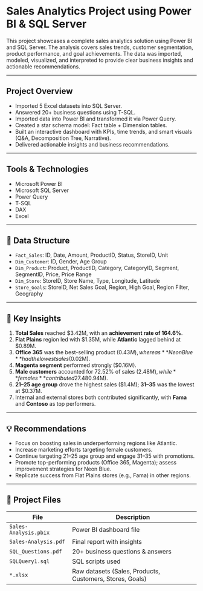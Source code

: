 #  Sales Analytics Project using Power BI & SQL Server

This project showcases a complete sales analytics solution using Power BI and SQL Server. The analysis covers sales trends, customer segmentation, product performance, and goal achievements. The data was imported, modeled, visualized, and interpreted to provide clear business insights and actionable recommendations.

---

##  Project Overview

-  Imported 5 Excel datasets into SQL Server.
-  Answered 20+ business questions using T-SQL.
-  Imported data into Power BI and transformed it via Power Query.
-  Created a star schema model: Fact table + Dimension tables.
-  Built an interactive dashboard with KPIs, time trends, and smart visuals (Q&A, Decomposition Tree, Narrative).
-  Delivered actionable insights and business recommendations.

---

##  Tools & Technologies

- Microsoft Power BI  
- Microsoft SQL Server  
- Power Query  
- T-SQL  
- DAX  
- Excel

---

## 📁 Data Structure

- `Fact_Sales`: ID, Date, Amount, ProductID, Status, StoreID, Unit
- `Dim_Customer`: ID, Gender, Age Group
- `Dim_Product`: Product, ProductID, Category, CategoryID, Segment, SegmentID, Price, Price Range
- `Dim_Store`: StoreID, Store Name, Type, Longitude, Latitude
- `Store_Goals`: StoreID, Net Sales Goal, Region, High Goal, Region Filter, Geography

---

## 📌 Key Insights

1. **Total Sales** reached $3.42M, with an **achievement rate of 164.6%**.
2. **Flat Plains** region led with $1.35M, while **Atlantic** lagged behind at $0.89M.
3. **Office 365** was the best-selling product ($0.43M), whereas **Neon Blue** had the lowest sales ($0.02M).
4. **Magenta segment** performed strongly ($0.16M).
5. **Male customers** accounted for 72.52% of sales ($2.48M), while **females** contributed 27.48% ($0.94M).
6. **21–25 age group** drove the highest sales ($1.4M); **31–35** was the lowest at $0.37M.
7. Internal and external stores both contributed significantly, with **Fama** and **Contoso** as top performers.

---

## 💡 Recommendations

-  Focus on boosting sales in underperforming regions like Atlantic.
-  Increase marketing efforts targeting female customers.
-  Continue targeting 21–25 age group and engage 31–35 with promotions.
-  Promote top-performing products (Office 365, Magenta); assess improvement strategies for Neon Blue.
-  Replicate success from Flat Plains stores (e.g., Fama) in other regions.

---

## 📎 Project Files

| File | Description |
|------|-------------|
| `Sales-Analysis.pbix` | Power BI dashboard file |
| `Sales-Analysis.pdf` | Final report with insights |
| `SQL_Questions.pdf` | 20+ business questions & answers |
| `SQLQuery1.sql` | SQL scripts used |
| `*.xlsx` | Raw datasets (Sales, Products, Customers, Stores, Goals) |




